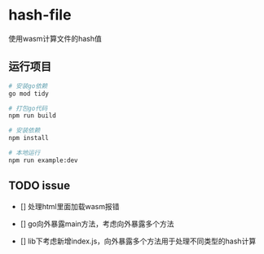 # hash-file

使用wasm计算文件的hash值

## 运行项目

```bash
# 安装go依赖
go mod tidy

# 打包go代码
npm run build

# 安装依赖
npm install

# 本地运行
npm run example:dev
```

## TODO issue

- [] 处理html里面加载wasm报错

- [] go向外暴露main方法，考虑向外暴露多个方法

- [] lib下考虑新增index.js，向外暴露多个方法用于处理不同类型的hash计算
